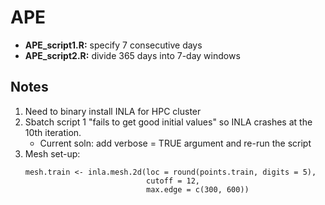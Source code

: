 # APE

- **APE_script1.R:** specify 7 consecutive days
- **APE_script2.R:** divide 365 days into 7-day windows

## Notes
1. Need to binary install INLA for HPC cluster
2. Sbatch script 1 "fails to get good initial values" so INLA crashes at the 10th iteration.
    - Current soln: add verbose = TRUE argument and re-run the script
3. Mesh set-up:
   ```
   mesh.train <- inla.mesh.2d(loc = round(points.train, digits = 5),
                              cutoff = 12,
                              max.edge = c(300, 600))
   ```
